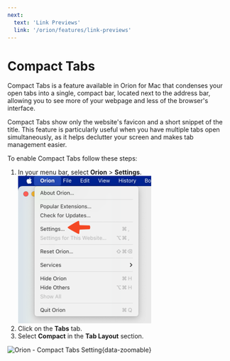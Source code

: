 ```yaml
---
next:
  text: 'Link Previews'
  link: '/orion/features/link-previews'
---
```


# Compact Tabs

Compact Tabs is a feature available in Orion for Mac that condenses your open tabs into a single, compact bar, located next to the address bar, allowing you to see more of your webpage and less of the browser's interface.

Compact Tabs show only the website's favicon and a short snippet of the title. This feature is particularly useful when you have multiple tabs open simultaneously, as it helps declutter your screen and makes tab management easier.

To enable Compact Tabs follow these steps:
1. In your menu bar, select **Orion** > **Settings**.
<img src="./media/macos_orion_settings_menu.png" width="300" alt="Orion Settings Menu Option"><br />
2. Click on the **Tabs** tab.
3. Select **Compact** in the **Tab Layout** section.

![Orion - Compact Tabs Setting](./media/compact_tabs_setting.gif){data-zoomable}
